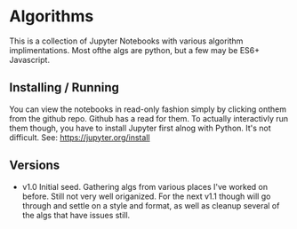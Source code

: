# Algorithms

This is a collection of Jupyter Notebooks with various algorithm implimentations. Most ofthe algs are python, but a few may be ES6+ Javascript.

## Installing / Running

You can view the notebooks in read-only fashion simply by clicking onthem from the github repo. Github has a read for them.
To actually interactivly run them though, you have to install Jupyter first alnog with Python. It's not difficult. See: https://jupyter.org/install

## Versions
* v1.0 Initial seed. Gathering algs from various places I've worked on before. Still not very well origanized. For the next v1.1 though will go through and settle
on a style and format, as well as cleanup several of the algs that have issues still.
